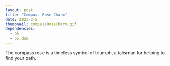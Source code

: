 ```yaml
---
layout: post
title: "Compass Rose Charm"
date: 2023-2-5
thumbnail: compassRoseCharm.gif
dependencies:
  - p5
  - p5.dom
---
```


<div id="simple-sketch-holder">
    <script type="text/javascript" src="sketch.js"></script>
</div>

The compass rose is a timeless symbol of triumph, a talisman for helping to find your path.
